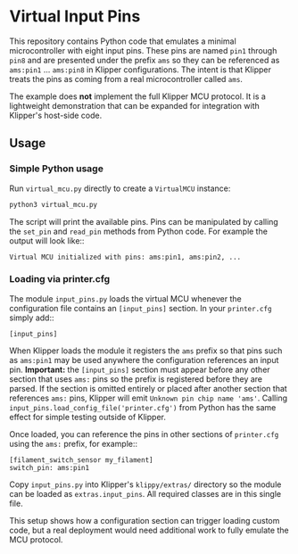 # Virtual Input Pins

This repository contains Python code that emulates a minimal
microcontroller with eight input pins.  These pins are named ``pin1``
through ``pin8`` and are presented under the prefix ``ams`` so they can be
referenced as ``ams:pin1`` ... ``ams:pin8`` in Klipper configurations.
The intent is that Klipper treats the pins as coming from a real
microcontroller called ``ams``.

The example does **not** implement the full Klipper MCU protocol.  It is
a lightweight demonstration that can be expanded for integration with
Klipper's host-side code.

## Usage

### Simple Python usage

Run `virtual_mcu.py` directly to create a `VirtualMCU` instance:

```bash
python3 virtual_mcu.py
```

The script will print the available pins.  Pins can be manipulated by
calling the `set_pin` and `read_pin` methods from Python code.
For example the output will look like::

    Virtual MCU initialized with pins: ams:pin1, ams:pin2, ...

### Loading via printer.cfg

The module ``input_pins.py`` loads the virtual MCU whenever the
configuration file contains an ``[input_pins]`` section.  In your
``printer.cfg`` simply add::

    [input_pins]

When Klipper loads the module it registers the ``ams`` prefix so that pins
such as ``ams:pin1`` may be used anywhere the configuration references an
input pin.  **Important:** the ``[input_pins]`` section must appear before any
other section that uses ``ams:`` pins so the prefix is registered before they
are parsed.  If the section is omitted entirely or placed after another
section that references ``ams:`` pins, Klipper will emit ``Unknown pin chip
name 'ams'``.  Calling ``input_pins.load_config_file('printer.cfg')`` from
Python has the same effect for simple testing outside of Klipper.

Once loaded, you can reference the pins in other sections of
`printer.cfg` using the `ams:` prefix, for example::

    [filament_switch_sensor my_filament]
    switch_pin: ams:pin1

Copy `input_pins.py` into Klipper's `klippy/extras/` directory so the
module can be loaded as `extras.input_pins`.  All required classes are in
this single file.

This setup shows how a configuration section can trigger loading custom
code, but a real deployment would need additional work to fully emulate
the MCU protocol.
